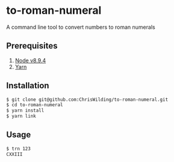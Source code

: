 # to-roman-numeral

A command line tool to convert numbers to roman numerals

## Prerequisites

1. [Node v8.9.4](https://nodejs.org/en/download/)
1. [Yarn](https://yarnpkg.com/en/docs/install)

## Installation

```sh
$ git clone git@github.com:ChrisWilding/to-roman-numeral.git
$ cd to-roman-numeral
$ yarn install
$ yarn link
```

## Usage

```sh
$ trn 123
CXXIII
```
